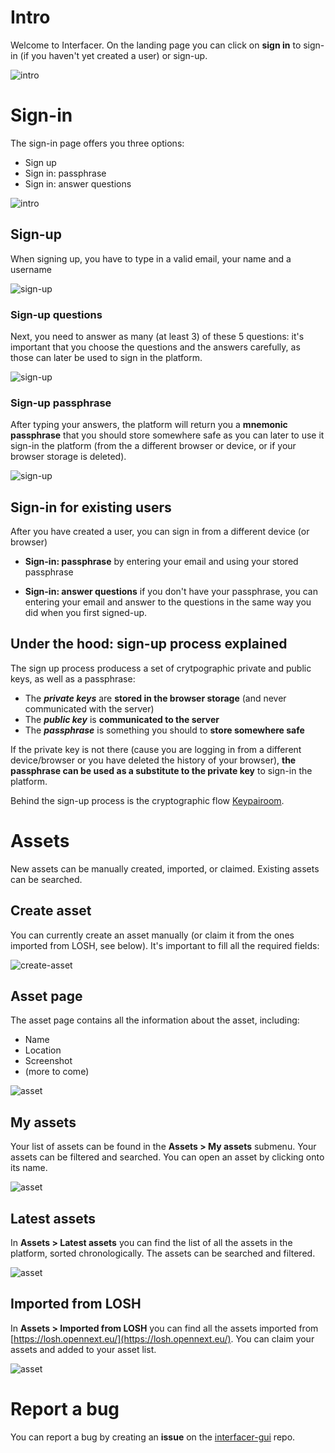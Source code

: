 <!--
SPDX-License-Identifier: AGPL-3.0-or-later
Copyright (C) 2022-2023 Dyne.org foundation <foundation@dyne.org>.

This program is free software: you can redistribute it and/or modify
it under the terms of the GNU Affero General Public License as
published by the Free Software Foundation, either version 3 of the
License, or (at your option) any later version.

This program is distributed in the hope that it will be useful,
but WITHOUT ANY WARRANTY; without even the implied warranty of
MERCHANTABILITY or FITNESS FOR A PARTICULAR PURPOSE.  See the
GNU Affero General Public License for more details.

You should have received a copy of the GNU Affero General Public License
along with this program.  If not, see <https://www.gnu.org/licenses/>.
-->

<!--- Future manual, page by page	
[](../_media/examples/zencode_cookbook/credential/credentialAnyoneVerifyProof.zen ':include :type=code gherkin')
![Alice in Wonderland](../_media/images/alice_with_cards-sm.jpg) 
 --->

# Intro

Welcome to Interfacer. 
On the landing page you can click on **sign in** to sign-in (if you haven't yet created a user) or sign-up.

![intro](../../_media/user-manual/screenshot_nru/nru_.png) 



# Sign-in

The sign-in page offers you three options: 
 - Sign up
 - Sign in: passphrase 
 - Sign in: answer questions

![intro](../../_media/user-manual/screenshot_nru/nru_/sign_in.png)


## Sign-up 

When signing up, you have to type in a valid email, your name and a username

![sign-up](../../_media/user-manual/screenshot_nru/nru_/sign_up.png)

### Sign-up questions

Next, you need to answer as many (at least 3) of these 5 questions: it's important that you choose the questions and the answers carefully, as those can later be used to sign in the platform.

![sign-up](../../_media/user-manual/screenshot_nru/nru_/sign_up_challenges.png)


### Sign-up passphrase

After typing your answers, the platform will return you a **mnemonic passphrase** that you should store somewhere safe as you can later to use it sign-in the platform (from the a different browser or device, or if your browser storage is deleted).

![sign-up](../../_media/user-manual/screenshot_nru/nru_/sign_up_passphrase.png)

## Sign-in for existing users

After you have created a user, you can sign in from a different device (or browser) 

- **Sign-in: passphrase** by entering your email and using your stored passphrase 

- **Sign-in: answer questions** if you don't have your passphrase, you can entering your email and answer to the questions in the same way you did when you first signed-up.

## Under the hood: sign-up process explained

The sign up process producess a set of crytpographic private and public keys, as well as a passphrase:
- The ***private keys*** are **stored in the browser storage** (and never communicated with the server)
- The ***public key*** is **communicated to the server**
- The ***passphrase*** is something you should to **store somewhere safe**

If the private key is not there (cause you are logging in from a different device/browser or you have deleted the history of your browser), **the passphrase can be used as a substitute to the private key** to sign-in the platform.

Behind the sign-up process is the cryptographic flow [Keypairoom](https://github.com/dyne/keypairoom/).





# Assets

New assets can be manually created, imported, or claimed. Existing assets can be searched. 

## Create asset

You can currently create an asset manually (or claim it from the ones imported from LOSH, see below). It's important to fill all the required fields:

![create-asset](../../_media/user-manual/screenshot_ru/create_asset.png)

## Asset page 

The asset page contains all the information about the asset, including: 
 - Name
 - Location
 - Screenshot
 - (more to come)

![asset](../../_media/user-manual/screenshot_ru/asset/061P0XBBP4CXZ3A9T57QA3ZJ9M.png)


## My assets

Your list of assets can be found in the **Assets > My assets** submenu. Your assets can be filtered and searched. You can open an asset by clicking onto its name.

![asset](../../_media/user-manual/screenshot_ru/profile/my_profile.png)


## Latest assets

In **Assets > Latest assets** you can find the list of all the assets in the platform, sorted chronologically. The assets can be searched and filtered.

![asset](../../_media/user-manual/screenshot_ru/assets.png)

## Imported from LOSH

In **Assets > Imported from LOSH** you can find all the assets imported from [https://losh.opennext.eu/](https://losh.opennext.eu/). You can claim your assets and added to your asset list.

![asset](../../_media/user-manual/screenshot_ru/resources.png)


# Report a bug

You can report a bug by creating an **issue** on the [interfacer-gui](https://github.com/dyne/interfacer-gui/issues/new) repo.


